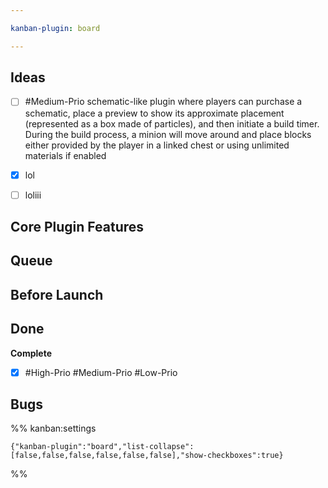 ```yaml
---

kanban-plugin: board

---
```


## Ideas

- [ ] #Medium-Prio 
	schematic-like plugin where players can purchase a schematic, place a preview to show its approximate placement (represented as a box made of particles), and then initiate a build timer. During the build process, a minion will move around and place blocks either provided by the player in a linked chest or using unlimited materials if enabled
- [x] lol
- [ ] loliii


## Core Plugin Features



## Queue



## Before Launch



## Done

**Complete**
- [x] #High-Prio #Medium-Prio #Low-Prio


## Bugs





%% kanban:settings
```
{"kanban-plugin":"board","list-collapse":[false,false,false,false,false,false],"show-checkboxes":true}
```
%%